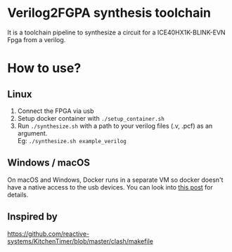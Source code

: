 # Verilog2FGPA synthesis toolchain

It is a toolchain pipeline to synthesize a circuit for a ICE40HX1K-BLINK-EVN Fpga from a verilog. 

# How to use?

## Linux
1. Connect the FPGA via usb
2. Setup docker container with `./setup_container.sh`
3. Run `./synthesize.sh` with a path to your verilog files (.v, .pcf) as an argument. <br>
    Eg: `./synthesize.sh example_verilog`

## Windows / macOS
On macOS and Windows, Docker runs in a separate VM so docker doesn't have a native access to the usb devices.
You can look into [this post](https://bipinoli.github.io/2024/09/19/Dockerized-Verilog-to-FPGA-synthesis-pipeline.html) for details.

## Inspired by
https://github.com/reactive-systems/KitchenTimer/blob/master/clash/makefile
